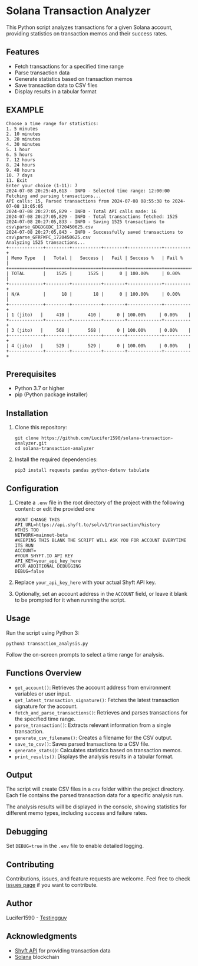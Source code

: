 # Solana Transaction Analyzer

This Python script analyzes transactions for a given Solana account, providing statistics on transaction memos and their success rates.

## Features

- Fetch transactions for a specified time range
- Parse transaction data
- Generate statistics based on transaction memos
- Save transaction data to CSV files
- Display results in a tabular format

## EXAMPLE
```
Choose a time range for statistics:
1. 5 minutes
2. 10 minutes
3. 20 minutes
4. 30 minutes
5. 1 hour
6. 5 hours
7. 12 hours
8. 24 hours
9. 48 hours
10. 7 days
11. Exit
Enter your choice (1-11): 7
2024-07-08 20:25:49,613 - INFO - Selected time range: 12:00:00
Fetching and parsing transactions...
API calls: 15, Parsed transactions from 2024-07-08 08:55:38 to 2024-07-08 10:05:05
2024-07-08 20:27:05,829 - INFO - Total API calls made: 16
2024-07-08 20:27:05,829 - INFO - Total transactions fetched: 1525
2024-07-08 20:27:05,833 - INFO - Saving 1525 transactions to csv\parse_GDGDGGDC_1720450625.csv
2024-07-08 20:27:05,843 - INFO - Successfully saved transactions to csv\parse_GFRFWFC_1720450625.csv
Analyzing 1525 transactions...
+-------------+---------+-----------+--------+-------------+----------+
| Memo Type   |   Total |   Success |   Fail | Success %   | Fail %   |
+=============+=========+===========+========+=============+==========+
| TOTAL       |    1525 |      1525 |      0 | 100.00%     | 0.00%    |
+-------------+---------+-----------+--------+-------------+----------+
| N/A         |      18 |        18 |      0 | 100.00%     | 0.00%    |
+-------------+---------+-----------+--------+-------------+----------+
| 1 (jito)   |     410 |       410 |      0 | 100.00%     | 0.00%    |
+-------------+---------+-----------+--------+-------------+----------+
| 3 (jito)   |     568 |       568 |      0 | 100.00%     | 0.00%    |
+-------------+---------+-----------+--------+-------------+----------+
| 4 (jito)   |     529 |       529 |      0 | 100.00%     | 0.00%    |
+-------------+---------+-----------+--------+-------------+----------+
```
## Prerequisites

- Python 3.7 or higher
- pip (Python package installer)

## Installation

1. Clone this repository:
   ```
   git clone https://github.com/Lucifer1590/solana-transaction-analyzer.git
   cd solana-transaction-analyzer
   ```

2. Install the required dependencies:
   ```
   pip3 install requests pandas python-dotenv tabulate
   ```

## Configuration

1. Create a `.env` file in the root directory of the project with the following content:
   or edit the provided one

   ```
   #DONT CHANGE THIS
   API_URL=https://api.shyft.to/sol/v1/transaction/history
   #THIS TOO 
   NETWORK=mainnet-beta
   #KEEPING THIS BLANK THE SCRIPT WILL ASK YOU FOR ACCOUNT EVERYTIME ITS RUN
   ACCOUNT=
   #YOUR SHYFT.IO API KEY
   API_KEY=your_api_key_here
   #FOR ADDITIONAL DEBUGGING
   DEBUG=false
   ```

2. Replace `your_api_key_here` with your actual Shyft API key.
3. Optionally, set an account address in the `ACCOUNT` field, or leave it blank to be prompted for it when running the script.

## Usage

Run the script using Python 3:

```
python3 transaction_analysis.py
```

Follow the on-screen prompts to select a time range for analysis.

## Functions Overview

- `get_account()`: Retrieves the account address from environment variables or user input.
- `get_latest_transaction_signature()`: Fetches the latest transaction signature for the account.
- `fetch_and_parse_transactions()`: Retrieves and parses transactions for the specified time range.
- `parse_transaction()`: Extracts relevant information from a single transaction.
- `generate_csv_filename()`: Creates a filename for the CSV output.
- `save_to_csv()`: Saves parsed transactions to a CSV file.
- `generate_stats()`: Calculates statistics based on transaction memos.
- `print_results()`: Displays the analysis results in a tabular format.

## Output

The script will create CSV files in a `csv` folder within the project directory. Each file contains the parsed transaction data for a specific analysis run.

The analysis results will be displayed in the console, showing statistics for different memo types, including success and failure rates.

## Debugging

Set `DEBUG=true` in the `.env` file to enable detailed logging.

## Contributing

Contributions, issues, and feature requests are welcome. Feel free to check [issues page](https://github.com/Lucifer1590/solana-transaction-analyzer/issues) if you want to contribute.

## Author

Lucifer1590 - [Testingguy](https://github.com/Lucifer1590)

## Acknowledgments

- [Shyft API](https://shyft.to/) for providing transaction data
- [Solana](https://solana.com/) blockchain
